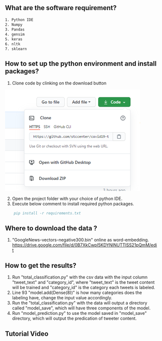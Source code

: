 <!--
 * @Author: your name
 * @Date: 2020-10-22 14:34:53
 * @LastEditTime: 2020-10-22 15:07:37
 * @LastEditors: Please set LastEditors
 * @Description: In User Settings Edit
 * @FilePath: \covid19-twitter-classifcation\README.md
-->
## What are the software requirement?   
    1. Python IDE 
    2. Numpy
    3. Pandas
    4. gensim
    5. keras
    6. nltk 
    7. sklearn

## How to set up the python environment and install packages?
1. Clone code by clinking on the download button 
<img src="https://github.com/stccenter/covid19-twitter-classifcation/blob/master/clone%20button.png">

2. Open the project folder with your choice of python IDE.
3. Execute below comment to install required python packages.

```BibTeX
    pip install -r requirements.txt
```
## Where to download the data ?
1. "GoogleNews-vectors-negative300.bin" online as word-embedding. https://drive.google.com/file/d/0B7XkCwpI5KDYNlNUTTlSS21pQmM/edit

## How to get the results? 
1. Run "total_classification.py" with the csv data with the input column "tweet_text" and "category_id", where "tweet_text" is the tweet content will be trained and "category_id" is the category each tweets is labeled.
2. Line 93 "model.add(Dense(8))" is how many categories does the labeling have, change the input value accordingly.
3. Run the "total_classification.py" with the data will output a directory called "model_save", which will have three components of the model.
4. Run "model_prediction.py" to use the model saved in "model_save" directory, which will output the predication of tweeter content.

## Tutorial Video